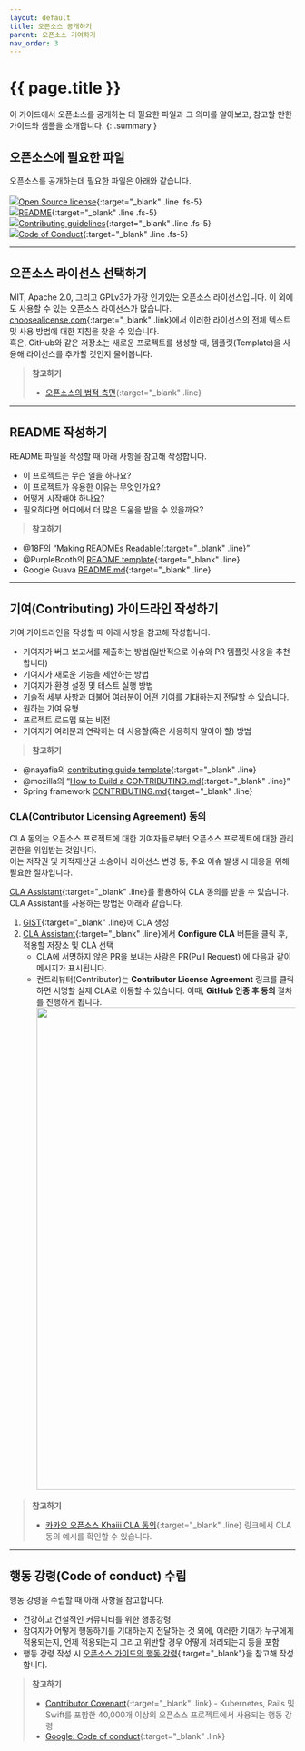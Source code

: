```yaml
---
layout: default
title: 오픈소스 공개하기
parent: 오픈소스 기여하기
nav_order: 3
---
```

# {{ page.title }}
이 가이드에서 오픈소스를 공개하는 데 필요한 파일과 그 의미를 알아보고, 참고할 만한 가이드와 샘플을 소개합니다.
{: .summary }

## 오픈소스에 필요한 파일
오픈소스를 공개하는데 필요한 파일은 아래와 같습니다.<br><br>
<img src="https://t1.kakaocdn.net/olive/assets/images/menu-license.svg" class="check_img">[Open Source license](https://help.github.com/articles/open-source-licensing/#where-does-the-license-live-on-my-repository){:target="_blank" .line .fs-5}<br>
<img src="https://t1.kakaocdn.net/olive/assets/images/menu-license.svg" class="check_img">[README](https://help.github.com/articles/create-a-repo/#commit-your-first-change){:target="_blank" .line .fs-5}<br>
<img src="https://t1.kakaocdn.net/olive/assets/images/menu-license.svg" class="check_img">[Contributing guidelines](https://help.github.com/articles/setting-guidelines-for-repository-contributors/){:target="_blank" .line .fs-5}<br>
<img src="https://t1.kakaocdn.net/olive/assets/images/menu-license.svg" class="check_img">[Code of Conduct](https://opensource.guide/code-of-conduct/){:target="_blank" .line .fs-5}<br>

----

## 오픈소스 라이선스 선택하기
MIT, Apache 2.0, 그리고 GPLv3가 가장 인기있는 오픈소스 라이선스입니다. 이 외에도 사용할 수 있는 오픈소스 라이선스가 많습니다.<br>
[choosealicense.com](https://choosealicense.com/){:target="_blank" .link}에서 이러한 라이선스의 전체 텍스트 및 사용 방법에 대한 지침을 찾을 수 있습니다.<br>
혹은, GitHub와 같은 저장소는 새로운 프로젝트를 생성할 때, 템플릿(Template)을 사용해 라이선스를 추가할 것인지 물어봅니다.<br>

> **참고하기**<br>
> * [오픈소스의 법적 측면](https://opensource.guide/ko/legal/){:target="_blank" .line}


----

## README 작성하기

README 파일을 작성할 때 아래 사항을 참고해 작성합니다.

* 이 프로젝트는 무슨 일을 하나요?
* 이 프로젝트가 유용한 이유는 무엇인가요?
* 어떻게 시작해야 하나요?
* 필요하다면 어디에서 더 많은 도움을 받을 수 있을까요?

> **참고하기**<br>
* @18F의 “[Making READMEs Readable](https://pages.18f.gov/open-source-guide/making-readmes-readable/){:target="_blank" .line}”  
* @PurpleBooth의 [README template](https://gist.github.com/PurpleBooth/109311bb0361f32d87a2){:target="_blank" .line}
* Google Guava [README.md](https://github.com/google/guava/blob/master/README.md){:target="_blank" .line}

----

## 기여(Contributing) 가이드라인 작성하기


기여 가이드라인을 작성할 때 아래 사항을 참고해 작성합니다.
 
* 기여자가 버그 보고서를 제출하는 방법(일반적으로 이슈와 PR 템플릿 사용을 추천합니다)
* 기여자가 새로운 기능을 제안하는 방법
* 기여자가 환경 설정 및 테스트 실행 방법
* 기술적 세부 사항과 더불어 여러분이 어떤 기여를 기대하는지 전달할 수 있습니다.
* 원하는 기여 유형
* 프로젝트 로드맵 또는 비전
* 기여자가 여러분과 연락하는 데 사용할(혹은 사용하지 말아야 할) 방법

> **참고하기**<br>
* @nayafia의 [contributing guide template](https://github.com/nayafia/contributing-template/blob/HEAD/CONTRIBUTING-template.md){:target="_blank" .line} 
* @mozilla의 “[How to Build a CONTRIBUTING.md](http://mozillascience.github.io/working-open-workshop/contributing/){:target="_blank" .line}”  
* Spring framework [CONTRIBUTING.md](https://github.com/spring-projects/spring-framework/blob/main/CONTRIBUTING.md){:target="_blank" .line}  


### CLA(Contributor Licensing Agreement) 동의
CLA 동의는 오픈소스 프로젝트에 대한 기여자들로부터 오픈소스 프로젝트에 대한 관리 권한을 위임받는 것입니다. <br>
이는 저작권 및 지적재산권 소송이나 라이선스 변경 등, 주요 이슈 발생 시 대응을 위해 필요한 절차입니다.<br>


[CLA Assistant](https://cla-assistant.io/){:target="_blank" .line}를 활용하여 CLA 동의를 받을 수 있습니다. CLA Assistant를 사용하는 방법은 아래와 같습니다.


1. [GIST](https://gist.github.com/){:target="_blank" .line}에 CLA 생성
2. [CLA Assistant](https://cla-assistant.io/){:target="_blank" .line}에서 **Configure CLA** 버튼을 클릭 후, 적용할 저장소 및 CLA 선택 
   - CLA에 서명하지 않은 PR을 보내는 사람은 PR(Pull Request) 에 다음과 같이 메시지가 표시됩니다.
   - 컨트리뷰터(Contributor)는 **Contributor License Agreement** 링크를 클릭하면 서명할 실제 CLA로 이동할 수 있습니다. 이때, **GitHub 인증 후 동의** 절차를 진행하게 됩니다.<br>
     <img src="https://t1.kakaocdn.net/olive/ossguide/cla.png" class="my-6" width="850">


> **참고하기**<br>
> * [카카오 오픈소스 Khaiii CLA 동의](https://cla-assistant.io/kakao/khaiii){:target="_blank" .line} 링크에서 CLA 동의 예시를 확인할 수 있습니다.

----

## 행동 강령(Code of conduct) 수립

행동 강령을 수립할 때 아래 사항을 참고합니다.

* 건강하고 건설적인 커뮤니티를 위한 행동강령
* 참여자가 어떻게 행동하기를 기대하는지 전달하는 것 외에, 이러한 기대가 누구에게 적용되는지, 언제 적용되는지 그리고 위반할 경우 어떻게 처리되는지 등을 포함
* 행동 강령 작성 시 [오픈소스 가이드의 행동 강령](https://opensource.guide/ko/code-of-conduct/){:target="_blank"}을 참고해 작성합니다.  



> **참고하기**
> 
>* [Contributor Covenant](https://www.contributor-covenant.org/){:target="_blank" .link} - Kubernetes, Rails 및 Swift를 포함한 40,000개 이상의 오픈소스 프로젝트에서 사용되는 행동 강령
> * [Google: Code of conduct](https://github.com/google/.github/blob/master/CODE_OF_CONDUCT.md){:target="_blank" .link}

